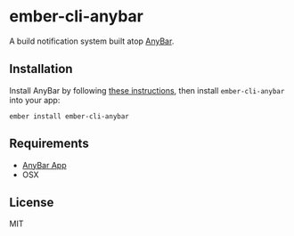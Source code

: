 # ember-cli-anybar

A build notification system built atop [AnyBar](https://github.com/tonsky/AnyBar).

## Installation

Install AnyBar by following [these instructions](https://github.com/tonsky/AnyBar#download),
then install `ember-cli-anybar` into your app:

```
ember install ember-cli-anybar
```

## Requirements

- [AnyBar App](https://github.com/tonsky/AnyBar)
- OSX

## License

MIT
